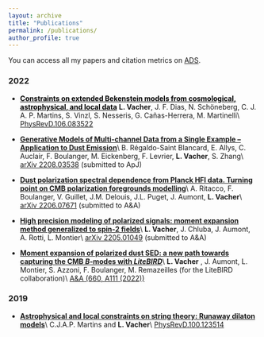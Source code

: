 ```yaml
---
layout: archive
title: "Publications"
permalink: /publications/
author_profile: true
---
```


You can access all my papers and citation metrics on [ADS](https://ui.adsabs.harvard.edu/search/q=orcid%3A0000-0001-9551-1417&sort=date+desc).

### 2022 
- <a href="https://leovacher.github.io/publication/2022-07-07-Bekenstein/" style="color: black; text-decoration: underline;">**Constraints on extended Bekenstein models from cosmological, astrophysical, and local data**</a>
**L. Vacher**, J. F. Dias, N. Schöneberg, C. J. A. P. Martins, S. Vinzl, S. Nesseris, G. Cañas-Herrera, M. Martinelli\\
[PhysRevD.106.083522](https://arxiv.org/pdf/2207.03258.pdf)

- [**Generative Models of Multi-channel Data from a Single Example – Application to Dust Emission**](https://leovacher.github.io/publication/2022-08-06-multifreq-WPH)\\
B. Régaldo-Saint Blancard, E. Allys, C. Auclair, F. Boulanger, M. Eickenberg, F. Levrier, **L. Vacher**, S. Zhang\\
[arXiv 2208.03538](https://arxiv.org/pdf/2208.03538.pdf) (submitted to ApJ)

- [**Dust polarization spectral dependence from Planck HFI data. Turning point on CMB polarization foregrounds modelling**](https://leovacher.github.io/publication/2022-06-15-Planckdust)\\
A. Ritacco, F. Boulanger, V. Guillet, J.M. Delouis, J.L. Puget, J. Aumont, **L. Vacher**\\
[arXiv 2206.07671](https://arxiv.org/pdf/2206.07671.pdf) (submitted to A&A)

- [**High precision modeling of polarized signals: moment expansion method generalized to spin-2 fields**](https://leovacher.github.io/publication/2022-05-03-spin-moments)\\
**L. Vacher**, J. Chluba, J. Aumont, A. Rotti, L. Montier\\
[arXiv 2205.01049](https://arxiv.org/pdf/2205.01049.pdf) (submitted to A&A)

- [**Moment expansion of polarized dust SED: a new path towards capturing the CMB *B*-modes with *LiteBIRD***](https://leovacher.github.io/publication/2022-04-22-moments-LiteBIRD)\\
**L. Vacher** , J. Aumont, L. Montier, S. Azzoni, F. Boulanger, M. Remazeilles (for the LiteBIRD collaboration)\\
[A&A (660, A111 (2022))](https://www.aanda.org/articles/aa/pdf/2022/04/aa42664-21.pdf) 

### 2019

- [**Astrophysical and local constraints on string theory: Runaway dilaton models**](https://leovacher.github.io/publication/2019-12-01-dilaton)\\
C.J.A.P. Martins and **L. Vacher**\\
[PhysRevD.100.123514](https://arxiv.org/pdf/1911.10821.pdf) 